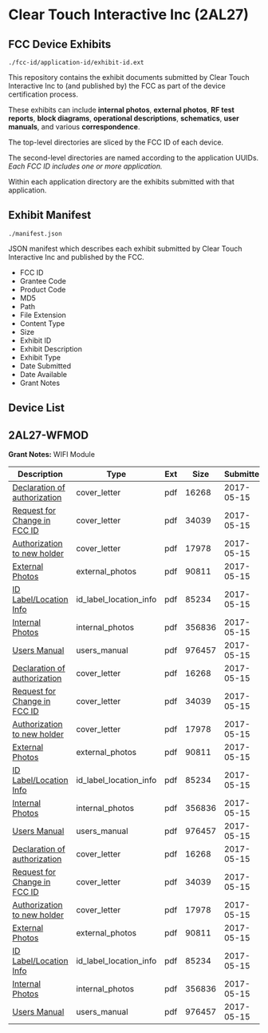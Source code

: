 # Clear Touch Interactive Inc (2AL27)
## FCC Device Exhibits

```
./fcc-id/application-id/exhibit-id.ext
```

This repository contains the exhibit documents submitted by Clear Touch Interactive Inc to (and published by) the FCC as part of the device certification process.

These exhibits can include **internal photos**, **external photos**, **RF test reports**, **block diagrams**, **operational descriptions**, **schematics**, **user manuals**, and various **correspondence**.

The top-level directories are sliced by the FCC ID of each device.

The second-level directories are named according to the application UUIDs. *Each FCC ID includes one or more application.*

Within each application directory are the exhibits submitted with that application. 

## Exhibit Manifest

```
./manifest.json
```

JSON manifest which describes each exhibit submitted by Clear Touch Interactive Inc and published by the FCC.

- FCC ID
- Grantee Code
- Product Code
- MD5
- Path
- File Extension
- Content Type
- Size
- Exhibit ID
- Exhibit Description
- Exhibit Type
- Date Submitted
- Date Available
- Grant Notes

## Device List
## 2AL27-WFMOD
**Grant Notes:** WIFI Module

| Description | Type | Ext | Size | Submitted | Available |
| ----------- | ---- | --- | ---- | --------- | --------- |
| [Declaration of authorization](2AL27-WFMOD/65ed66b0f777e7fef40d36c4f298c799/3390348.pdf) | cover_letter | pdf | 16268 | 2017-05-15 | 2017-05-15 |
| [Request for Change in FCC ID](2AL27-WFMOD/65ed66b0f777e7fef40d36c4f298c799/3390349.pdf) | cover_letter | pdf | 34039 | 2017-05-15 | 2017-05-15 |
| [Authorization to new holder](2AL27-WFMOD/65ed66b0f777e7fef40d36c4f298c799/3390350.pdf) | cover_letter | pdf | 17978 | 2017-05-15 | 2017-05-15 |
| [External Photos](2AL27-WFMOD/65ed66b0f777e7fef40d36c4f298c799/3390346.pdf) | external_photos | pdf | 90811 | 2017-05-15 | 2017-05-15 |
| [ID Label/Location Info](2AL27-WFMOD/65ed66b0f777e7fef40d36c4f298c799/3390344.pdf) | id_label_location_info | pdf | 85234 | 2017-05-15 | 2017-05-15 |
| [Internal Photos](2AL27-WFMOD/65ed66b0f777e7fef40d36c4f298c799/3390347.pdf) | internal_photos | pdf | 356836 | 2017-05-15 | 2017-05-15 |
| [Users Manual](2AL27-WFMOD/65ed66b0f777e7fef40d36c4f298c799/3390345.pdf) | users_manual | pdf | 976457 | 2017-05-15 | 2017-05-15 |
| [Declaration of authorization](2AL27-WFMOD/815d1fde9cc0eaef6e5cb6852b31f5c0/3390348.pdf) | cover_letter | pdf | 16268 | 2017-05-15 | 2017-05-15 |
| [Request for Change in FCC ID](2AL27-WFMOD/815d1fde9cc0eaef6e5cb6852b31f5c0/3390349.pdf) | cover_letter | pdf | 34039 | 2017-05-15 | 2017-05-15 |
| [Authorization to new holder](2AL27-WFMOD/815d1fde9cc0eaef6e5cb6852b31f5c0/3390350.pdf) | cover_letter | pdf | 17978 | 2017-05-15 | 2017-05-15 |
| [External Photos](2AL27-WFMOD/815d1fde9cc0eaef6e5cb6852b31f5c0/3390346.pdf) | external_photos | pdf | 90811 | 2017-05-15 | 2017-05-15 |
| [ID Label/Location Info](2AL27-WFMOD/815d1fde9cc0eaef6e5cb6852b31f5c0/3390344.pdf) | id_label_location_info | pdf | 85234 | 2017-05-15 | 2017-05-15 |
| [Internal Photos](2AL27-WFMOD/815d1fde9cc0eaef6e5cb6852b31f5c0/3390347.pdf) | internal_photos | pdf | 356836 | 2017-05-15 | 2017-05-15 |
| [Users Manual](2AL27-WFMOD/815d1fde9cc0eaef6e5cb6852b31f5c0/3390345.pdf) | users_manual | pdf | 976457 | 2017-05-15 | 2017-05-15 |
| [Declaration of authorization](2AL27-WFMOD/030b85f9ad437be1a1c4650116ce30b7/3390348.pdf) | cover_letter | pdf | 16268 | 2017-05-15 | 2017-05-15 |
| [Request for Change in FCC ID](2AL27-WFMOD/030b85f9ad437be1a1c4650116ce30b7/3390349.pdf) | cover_letter | pdf | 34039 | 2017-05-15 | 2017-05-15 |
| [Authorization to new holder](2AL27-WFMOD/030b85f9ad437be1a1c4650116ce30b7/3390350.pdf) | cover_letter | pdf | 17978 | 2017-05-15 | 2017-05-15 |
| [External Photos](2AL27-WFMOD/030b85f9ad437be1a1c4650116ce30b7/3390346.pdf) | external_photos | pdf | 90811 | 2017-05-15 | 2017-05-15 |
| [ID Label/Location Info](2AL27-WFMOD/030b85f9ad437be1a1c4650116ce30b7/3390344.pdf) | id_label_location_info | pdf | 85234 | 2017-05-15 | 2017-05-15 |
| [Internal Photos](2AL27-WFMOD/030b85f9ad437be1a1c4650116ce30b7/3390347.pdf) | internal_photos | pdf | 356836 | 2017-05-15 | 2017-05-15 |
| [Users Manual](2AL27-WFMOD/030b85f9ad437be1a1c4650116ce30b7/3390345.pdf) | users_manual | pdf | 976457 | 2017-05-15 | 2017-05-15 |
